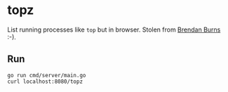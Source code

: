 # topz

List running processes like `top` but in browser. Stolen from [Brendan Burns](https://github.com/brendandburns/topz) :-).

## Run

```
go run cmd/server/main.go
curl localhost:8080/topz
```
